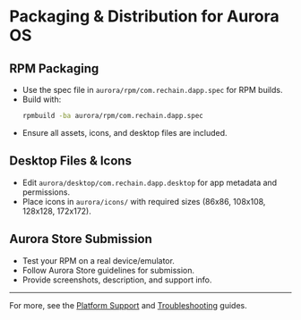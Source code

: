 # Packaging & Distribution for Aurora OS

## RPM Packaging
- Use the spec file in `aurora/rpm/com.rechain.dapp.spec` for RPM builds.
- Build with:
  ```sh
  rpmbuild -ba aurora/rpm/com.rechain.dapp.spec
  ```
- Ensure all assets, icons, and desktop files are included.

## Desktop Files & Icons
- Edit `aurora/desktop/com.rechain.dapp.desktop` for app metadata and permissions.
- Place icons in `aurora/icons/` with required sizes (86x86, 108x108, 128x128, 172x172).

## Aurora Store Submission
- Test your RPM on a real device/emulator.
- Follow Aurora Store guidelines for submission.
- Provide screenshots, description, and support info.

---

For more, see the [Platform Support](Platform-Support.md) and [Troubleshooting](Aurora-Troubleshooting.md) guides. 